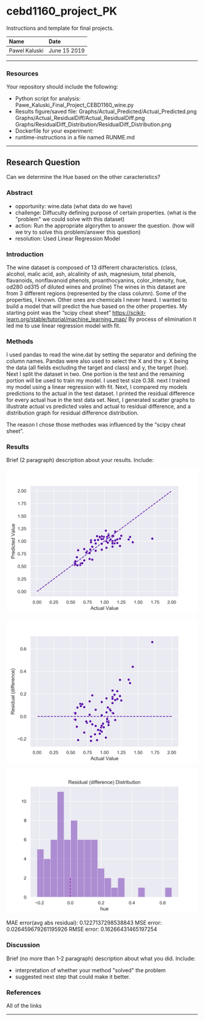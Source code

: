 # cebd1160_project_PK
Instructions and template for final projects.

| Name | Date |
|:-------|:---------------|
|Pawel Kaluski | June 15 2019|

-----

### Resources
Your repository should include the following:

- Python script for analysis: Pawe_Kaluski_Final_Project_CEBD1160_wine.py
- Results figure/saved file: 
Graphs/Actual_Predicted/Actual_Predicted.png
Graphs/Actual_ResidualDiff/Actual_ResidualDiff.png
Graphs/ResidualDiff_Distribution/ResidualDiff_Distribution.png
- Dockerfile for your experiment:
- runtime-instructions in a file named RUNME.md

-----

## Research Question

Can we determine the Hue based on the other caracteristics?

### Abstract

- opportunity: wine.data (what data do we have)
- challenge: Diffuculty defining purpose of certain properties. (what is the "problem" we could solve with this dataset)
- action: Run the appropriate algorythm to answer the question. (how will we try to solve this problem/answer this question)
- resolution: Used Linear Regression Model

### Introduction

The wine dataset is composed of 13 different characteristics. (class, alcohol, malic acid, ash, alcalinity of ash, magnesium, total phenols, flavanoids, nonflavanoid phenols, proanthocyanins, color_intensity, hue, od280 od315 of diluted wines and proline) The wines in this dataset are from 3 different regions (represented by the class column). Some of the properties, I known. Other ones are chemicals I never heard. I wanted to build a model that will predict the hue based on the other properties. My starting point was the “scipy cheat sheet” https://scikit-learn.org/stable/tutorial/machine_learning_map/ By process of elimination it led me to use linear regression model with fit.

### Methods

I used pandas to read the wine.dat by setting the separator and defining the column names. Pandas were also used to select the X and the y. X being the data (all fields excluding the target and class) and y, the target (hue). Next I split the dataset in two. One portion is the test and the remaining portion will be used to train my model. I used test size 0.38. next I trained my model using a linear regression with fit. Next, I compared my models predictions to the actual in the test dataset. I printed the residual difference for every actual hue in the test data set. Next, I generated scatter graphs to illustrate actual vs predicted vales and actual to residual difference, and a distribution graph for residual difference distribution.

The reason I chose those methodes was influenced by the “scipy cheat sheet”.


### Results

Brief (2 paragraph) description about your results. Include:

![performange figure](Graphs/Actual_Predicted/Actual_Predicted.png)

![matrix](Graphs/Actual_ResidualDiff/Actual_ResidualDiff.png)

![matrix](Graphs/ResidualDiff_Distribution/ResidualDiff_Distribution.png)


MAE error(avg abs residual): 0.1227137298538843
MSE error: 0.026459679261195926
RMSE error: 0.16266431465197254



### Discussion
Brief (no more than 1-2 paragraph) description about what you did. Include:

- interpretation of whether your method "solved" the problem
- suggested next step that could make it better.

### References
All of the links

-------
